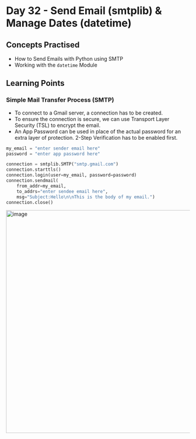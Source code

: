 # Day 32 - Send Email (smtplib) & Manage Dates (datetime)
## Concepts Practised
* How to Send Emails with Python using SMTP
* Working with the `datetime` Module

## Learning Points
### Simple Mail Transfer Process (SMTP)
* To connect to a Gmail server, a connection has to be created.
* To ensure the connection is secure, we can use Transport Layer Security (TSL) to encrypt the email.
* An App Password can be used in place of the actual password for an extra layer of protection. 2-Step Verification has to be enabled first.

```python
my_email = "enter sender email here"
password = "enter app password here"

connection = smtplib.SMTP("smtp.gmail.com")
connection.starttls()
connection.login(user=my_email, password=password)
connection.sendmail(
    from_addr=my_email, 
    to_addrs="enter sendee email here", 
    msg="Subject:Hello\n\nThis is the body of my email.")
connection.close()
```
<img width="610" alt="image" src="https://github.com/beatricekay/100-Days-of-Code/assets/59497250/2da81e52-161b-4028-b607-0dbd3e5a29e5">
